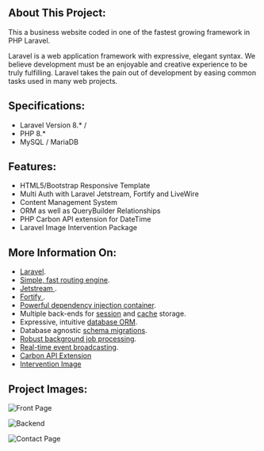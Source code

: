 ## About This Project:

This a business website coded in one of the fastest growing framework in PHP Laravel.

Laravel is a web application framework with expressive, elegant syntax. We believe development must be an enjoyable and creative experience to be truly fulfilling. Laravel takes the pain out of development by easing common tasks used in many web projects.

## Specifications:

- Laravel Version 8.* / 
- PHP 8.* 
- MySQL / MariaDB

## Features:

- HTML5/Bootstrap Responsive Template
- Multi Auth with Laravel Jetstream, Fortify and LiveWire
- Content Management System
- ORM as well as QueryBuilder Relationships
- PHP Carbon API extension for DateTime
- Laravel Image Intervention Package

## More Information On:

- [Laravel](https://laravel.com/). 
- [Simple, fast routing engine](https://laravel.com/docs/routing).
- [Jetstream ](https://jetstream.laravel.com/2.x/introduction.html). 
- [Fortify ](https://laravel.com/docs/8.x/fortify). 
- [Powerful dependency injection container](https://laravel.com/docs/container).
- Multiple back-ends for [session](https://laravel.com/docs/session) and [cache](https://laravel.com/docs/cache) storage.
- Expressive, intuitive [database ORM](https://laravel.com/docs/eloquent).
- Database agnostic [schema migrations](https://laravel.com/docs/migrations).
- [Robust background job processing](https://laravel.com/docs/queues).
- [Real-time event broadcasting](https://laravel.com/docs/broadcasting).
- [Carbon API Extension](https://carbon.nesbot.com/)
- [Intervention Image](http://image.intervention.io/)

## Project Images:

![Front Page]("project_files/Screenshot_0.png")

![Backend]("project_files/Screenshot_2.png")

![Contact Page]("project_files/Screenshot_3.png")

